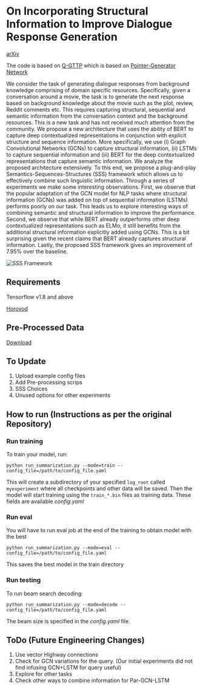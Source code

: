 # On Incorporating Structural Information to Improve Dialogue Response Generation
[arXiv](https://arxiv.org/abs/2005.14315)

The code is based on [Q-GTTP](https://github.com/nikitacs16/q_pointer_generator) which is based on [Pointer-Generator Network](https://github.com/abisee/pointer-generator) 

We consider the task of generating dialogue responses from background knowledge comprising of domain specific resources. Specifically, given a conversation around a movie, the task is to generate the next response based on background knowledge about the movie such as the plot, review, Reddit comments etc. This requires capturing structural, sequential and semantic information from the conversation context and the background resources. This is a new task and has not received much attention from the community. We propose a new architecture that uses the ability of BERT to capture deep contextualized representations in conjunction with explicit structure and sequence information. More specifically, we use (i) Graph Convolutional Networks (GCNs) to capture structural information, (ii) LSTMs to capture sequential information and (iii) BERT for the deep contextualized representations that capture semantic information. We analyze the proposed architecture extensively. To this end, we propose a plug-and-play Semantics-Sequences-Structures (SSS) framework which allows us to effectively combine such linguistic information. Through a series of experiments we make some interesting observations. First, we observe that the popular adaptation of the GCN model for NLP tasks where structural information (GCNs) was added on top of sequential information (LSTMs) performs poorly on our task. This leads us to explore interesting ways of combining semantic and structural information to improve the performance. Second, we observe that while BERT already outperforms other deep contextualized representations such as ELMo, it still benefits from the additional structural information explicitly added using GCNs. This is a bit surprising given the recent claims that BERT already captures structural information. Lastly, the proposed SSS framework gives an improvement of 7.95% over the baseline.

![SSS Framework][logo]

[logo]: https://github.com/nikitacs16/horovod_gcn_pointer_generator/blob/master/SSSFramework.png

## Requirements
Tensorflow v1.8 and above

[Horovod](https://github.com/horovod/horovod)


## Pre-Processed Data
[Download](https://drive.google.com/open?id=1PrtMQaXwiPDHNZamVBXyFcDHKGjtnlVQ)

## To Update
1. Upload example config files
2. Add Pre-processing scrips
3. SSS Choices
4. Unused options for other experiments

## How to run (Instructions as per the original Repository)

### Run training
To train your model, run:
```
python run_summarization.py --mode=train --config_file=/path/to/config_file.yaml 
```
This will create a subdirectory of your specified `log_root` called `myexperiment` where all checkpoints and other data will be saved. Then the model will start training using the `train_*.bin` files as training data.
These fields are available *config.yaml*

### Run eval
You will have to run eval job at the end of the training to obtain model with the best 
```
python run_summarization.py --mode=eval --config_file=/path/to/config_file.yaml 
```
This saves the best model in the train directory
### Run testing
To run beam search decoding:
```
python run_summarization.py --mode=decode --config_file=/path/to/config_file.yaml
```
The beam size is specified in the *config.yaml* file.

## ToDo (Future Engineering Changes)
1. Use vector Highway connections
2. Check for GCN variations for the query. (Our initial experiments did not find infusing GCN+LSTM for query useful)
3. Explore for other tasks
4. Check other ways to combine information for Par-GCN-LSTM
